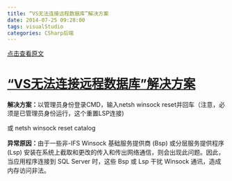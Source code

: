 ```yaml
---
title: “VS无法连接远程数据库”解决方案
date: 2014-07-25 09:28:00
tags: visualStudio
categories: CSharp后端
---
```

[点击查看原文](https://www.cnblogs.com/bugzone/p/3867226.html)

<div id="cnblogs_post_body" class="blogpost-body ">
    <div class="postTitle">
<h1><a id="cb_post_title_url" class="postTitle2" href="http://www.cnblogs.com/yipu/p/3658905.html">“VS无法连接远程数据库”解决方案</a></h1>
</div>
<p><strong>解决方案：</strong>以管理员身份登录CMD，输入netsh&nbsp;winsock&nbsp;reset并回车（注意，必须是已管理员身份运行，这个重置LSP连接)</p>
<p><span style="line-height: 1.5;">或&nbsp;netsh winsock reset catalog</span></p>
<p><strong style="line-height: 1.5;">异常原因：</strong><span style="line-height: 1.5;">由于一些非-IFS Winsock 基础服务提供商 (Bsp) 或分层服务提供程序 (Lsp) 安装在系统上截取和更改的传入和传出网络通信，则会出现此问题。<span style="line-height: 1.5;" lang="zh-chs">因此，当应用程序连接到 SQL Server 时，这些 Bsp 或 Lsp 干扰 Winsock 通讯，造成内存访问非法。</span></span></p>
</div>
